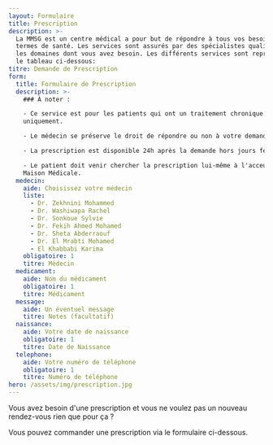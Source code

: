 ```yaml
---
layout: Formulaire
title: Prescription
description: >-
  La MMSG est un centre médical a pour but de répondre à tous vos besoins en
  termes de santé. Les services sont assurés par des spécialistes qualifiés dans
  les domaines dont vous avez besoin. Les différents services sont repris dans
  le tableau ci-dessous:
titre: Demande de Prescription
form:
  title: Formulaire de Prescription
  description: >-
    ### À noter :

    - Ce service est pour les patients qui ont un traitement chronique
    uniquement.

    - Le médecin se préserve le droit de répondre ou non à votre demande

    - La prescription est disponible 24h après la demande hors jours fériés.

    - Le patient doit venir chercher la prescription lui-même à l'acceuil de la
    Maison Médicale.
  medecin:
    aide: Choisissez votre médecin
    liste:
      - Dr. Zekhnini Mohammed
      - Dr. Washiwapa Rachel
      - Dr. Sonkoue Sylvie
      - Dr. Fekih Ahmed Mohamed
      - Dr. Sheta Abderraouf
      - Dr. El Mrabti Mohamed
      - El Khabbabi Karima
    obligatoire: 1
    titre: Médecin
  medicament:
    aide: Nom du médicament
    obligatoire: 1
    titre: Médicament
  message:
    aide: Un éventuel message
    titre: Notes (facultatif)
  naissance:
    aide: Votre date de naissance
    obligatoire: 1
    titre: Date de Naissance
  telephone:
    aide: Votre numéro de téléphone
    obligatoire: 1
    titre: Numéro de téléphone
hero: /assets/img/prescription.jpg
---
```

Vous avez besoin d'une prescription et vous ne voulez pas un nouveau rendez-vous rien que pour ça ?

Vous pouvez commander une prescription via le formulaire ci-dessous.
